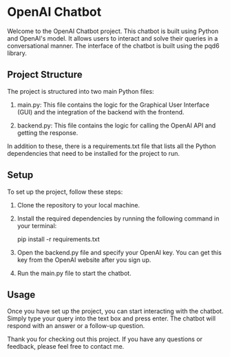# OpenAI Chatbot

Welcome to the OpenAI Chatbot project. This chatbot is built using Python and OpenAI's model. It allows users to interact and solve their queries in a conversational manner. The interface of the chatbot is built using the pqd6 library.

## Project Structure

The project is structured into two main Python files:

1. main.py: This file contains the logic for the Graphical User Interface (GUI) and the integration of the backend with the frontend.

2. backend.py: This file contains the logic for calling the OpenAI API and getting the response. 

In addition to these, there is a requirements.txt file that lists all the Python dependencies that need to be installed for the project to run.

## Setup

To set up the project, follow these steps:

1. Clone the repository to your local machine.

2. Install the required dependencies by running the following command in your terminal:

    
    pip install -r requirements.txt
    

3. Open the backend.py file and specify your OpenAI key. You can get this key from the OpenAI website after you sign up.

4. Run the main.py file to start the chatbot.

## Usage

Once you have set up the project, you can start interacting with the chatbot. Simply type your query into the text box and press enter. The chatbot will respond with an answer or a follow-up question.


Thank you for checking out this project. If you have any questions or feedback, please feel free to contact me.
